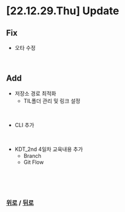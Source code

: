 # [22.12.29.Thu] Update

## Fix
* 오타 수정

<br>

## Add
* 저장소 경로 최적화
  * TIL폴더 관리 및 링크 설정

<br>

* CLI 추가

<br>

* KDT_2nd 4일차 교육내용 추가
  * Branch
  * Git Flow

<br>

<br>

<br>

### [위로](#221229thu-update) / [뒤로](/Update/README.md/#update)